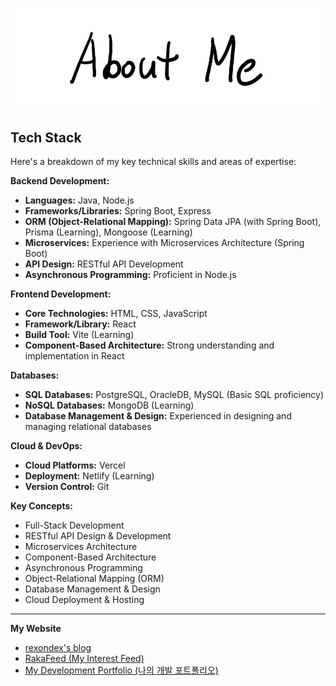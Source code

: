![AboutMe](images/AboutMe.png)  

## Tech Stack

Here's a breakdown of my key technical skills and areas of expertise:

**Backend Development:**
* **Languages:** Java, Node.js
* **Frameworks/Libraries:** Spring Boot, Express
* **ORM (Object-Relational Mapping):** Spring Data JPA (with Spring Boot), Prisma (Learning), Mongoose (Learning)
* **Microservices:** Experience with Microservices Architecture (Spring Boot)
* **API Design:** RESTful API Development
* **Asynchronous Programming:** Proficient in Node.js

**Frontend Development:**
* **Core Technologies:** HTML, CSS, JavaScript
* **Framework/Library:** React
* **Build Tool:** Vite (Learning)
* **Component-Based Architecture:** Strong understanding and implementation in React

**Databases:**
* **SQL Databases:** PostgreSQL, OracleDB, MySQL (Basic SQL proficiency)
* **NoSQL Databases:** MongoDB (Learning)
* **Database Management & Design:** Experienced in designing and managing relational databases

**Cloud & DevOps:**
* **Cloud Platforms:** Vercel
* **Deployment:** Netlify (Learning)
* **Version Control:** Git

**Key Concepts:**
* Full-Stack Development
* RESTful API Design & Development
* Microservices Architecture
* Component-Based Architecture
* Asynchronous Programming
* Object-Relational Mapping (ORM)
* Database Management & Design
* Cloud Deployment & Hosting

---

**My Website**

* [rexondex's blog](https://rexondex.tistory.com/)
* [RakaFeed (My Interest Feed)](https://rakaso598.github.io/)
* [My Development Portfolio (나의 개발 포트폴리오)](https://rakaso598.github.io/portfolio/)
